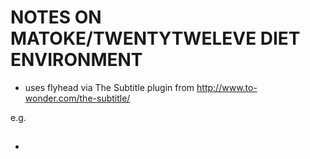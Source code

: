 # NOTES ON MATOKE/TWENTYTWELEVE DIET ENVIRONMENT

* uses  flyhead via The Subtitle plugin from http://www.to-wonder.com/the-subtitle/ 
 
e.g. <h2 class="flyhead"><?php the_subtitle() ?></h2>




* 